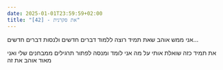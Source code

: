 ```yaml
---
date: 2025-01-01T23:59:59+02:00
title: "[42] - את סקרנית"
---
```

אני ממש אוהב שאת תמיד רוצה ללמוד דברים חדשים ולנסות דברים חדשים...

את תמיד כזה שואלת אותי על מה אני לומד ומנסה לפתור תרגילים ממבחנים שלי ואני מאוד אוהב את זה